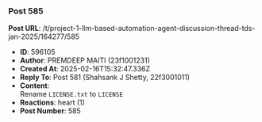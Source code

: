 ### Post 585
**Post URL**: /t/project-1-llm-based-automation-agent-discussion-thread-tds-jan-2025/164277/585
- **ID**: 596105
- **Author**: PREMDEEP MAITI (23f1001231)
- **Created At**: 2025-02-16T15:32:47.336Z
- **Reply To**: Post 581 (Shahsank J Shetty, 22f3001011)
- **Content**:  
  Rename <code>LICENSE.txt</code> to <code>LICENSE</code>
- **Reactions**: heart (1)
- **Post Number**: 585

